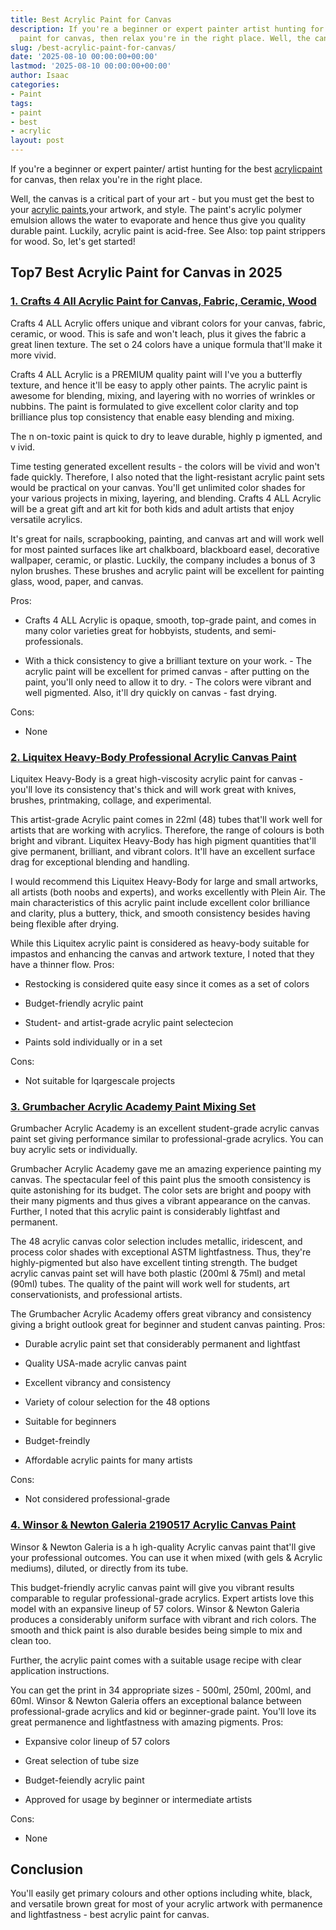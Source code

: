 ```yaml
---
title: Best Acrylic Paint for Canvas
description: If you're a beginner or expert painter artist hunting for the best acrylic
  paint for canvas, then relax you're in the right place. Well, the canvas is a...
slug: /best-acrylic-paint-for-canvas/
date: '2025-08-10 00:00:00+00:00'
lastmod: '2025-08-10 00:00:00+00:00'
author: Isaac
categories:
- Paint
tags:
- paint
- best
- acrylic
layout: post
---
```

If you're a beginner or expert painter/ artist hunting for the best [acrylic](https://pestpolicy.com/best-acrylic-paint-for-pouring/)[paint](https://pestpolicy.com/best-acrylic-paint-for-professional-artists/) for canvas, then relax you're in the right place.

Well, the canvas is a critical part of your art - but you must get the best to your [acrylic paints](https://sites.psu.edu/arwpassionblog/2018/04/26/acrylic-paint-pouring/),your artwork, and style. The paint's acrylic polymer emulsion allows the water to evaporate and hence thus give you quality durable paint. Luckily, acrylic paint is acid-free. See Also: top paint strippers for wood. So, let's get started!

## Top7 Best Acrylic Paint for Canvas in 2025

###  [1. Crafts 4 All Acrylic Paint for Canvas, Fabric, Ceramic, Wood](https://www.amazon.com/dp/B01EVJ8Q0Q/?tag=p-policy-20)

Crafts 4 ALL Acrylic offers unique and vibrant colors for your canvas, fabric, ceramic, or wood. This is safe and won't leach, plus it gives the fabric a great linen texture. The set o 24 colors have a unique formula that'll make it more vivid.

Crafts 4 ALL Acrylic is a PREMIUM quality paint will I've you a butterfly texture, and hence it'll be easy to apply other paints. The acrylic paint is awesome for blending, mixing, and layering with no worries of wrinkles or nubbins. The paint is formulated to give excellent color clarity and top brilliance plus top consistency that enable easy blending and mixing.

The n on-toxic paint is quick to dry to leave durable, highly p igmented, and v ivid.

Time testing generated excellent results - the colors will be vivid and won't fade quickly. Therefore, I also noted that the light-resistant acrylic paint sets would be practical on your canvas. You'll get unlimited color shades for your various projects in mixing, layering, and blending. Crafts 4 ALL Acrylic will be a great gift and art kit for both kids and adult artists that enjoy versatile acrylics.

It's great for nails, scrapbooking, painting, and canvas art and will work well for most painted surfaces like art chalkboard, blackboard easel, decorative wallpaper, ceramic, or plastic. Luckily, the company includes a bonus of 3 nylon brushes. These brushes and acrylic paint will be excellent for painting glass, wood, paper, and canvas.

Pros:

- Crafts 4 ALL Acrylic is opaque, smooth, top-grade paint, and comes in many color varieties great for hobbyists, students, and semi-professionals.

- With a thick consistency to give a brilliant texture on your work. - The acrylic paint will be excellent for primed canvas - after putting on the paint, you'll only need to allow it to dry. - The colors were vibrant and well pigmented. Also, it'll dry quickly on canvas - fast drying.

Cons:

- None

###  [2. Liquitex Heavy-Body Professional Acrylic Canvas Paint](https://www.amazon.com/dp/B075Y87RBX/?tag=p-policy-20)

Liquitex Heavy-Body is a great high-viscosity acrylic paint for canvas - you'll love its consistency that's thick and will work great with knives, brushes, printmaking, collage, and experimental.

This artist-grade Acrylic paint comes in 22ml (48) tubes that'll work well for artists that are working with acrylics. Therefore, the range of colours is both bright and vibrant. Liquitex Heavy-Body has high pigment quantities that'll give permanent, brilliant, and vibrant colors. It'll have an excellent surface drag for exceptional blending and handling.

I would recommend this Liquitex Heavy-Body for large and small artworks, all artists (both noobs and experts), and works excellently with Plein Air. The main characteristics of this acrylic paint include excellent color brilliance and clarity, plus a buttery, thick, and smooth consistency besides having being flexible after drying.

While this Liquitex acrylic paint is considered as heavy-body suitable for impastos and enhancing the canvas and artwork texture, I noted that they have a thinner flow.
Pros:

- Restocking is considered quite easy since it comes as a set of colors

- Budget-friendly acrylic paint

- Student- and artist-grade acrylic paint selectecion

- Paints sold individually or in a set

Cons:

- Not suitable for lqargescale projects

###  [3. Grumbacher Acrylic Academy Paint Mixing Set](https://www.amazon.com/dp/B001E0HL66/?tag=p-policy-20)

Grumbacher Acrylic Academy is an excellent student-grade acrylic canvas paint set giving performance similar to professional-grade acrylics. You can buy acrylic sets or individually.

Grumbacher Acrylic Academy gave me an amazing experience painting my canvas. The spectacular feel of this paint plus the smooth consistency is quite astonishing for its budget. The color sets are bright and poopy with their many pigments and thus gives a vibrant appearance on the canvas. Further, I noted that this acrylic paint is considerably lightfast and permanent.

The 48 acrylic canvas color selection includes metallic, iridescent, and process color shades with exceptional ASTM lightfastness. Thus, they're highly-pigmented but also have excellent tinting strength. The budget acrylic canvas paint set will have both plastic (200ml & 75ml) and metal (90ml) tubes. The quality of the paint will work well for students, art conservationists, and professional artists.

The Grumbacher Acrylic Academy offers great vibrancy and consistency giving a bright outlook great for beginner and student canvas painting.
Pros:

- Durable acrylic paint set that considerably permanent and lightfast

- Quality USA-made acrylic canvas paint

- Excellent vibrancy and consistency

- Variety of colour selection for the 48 options

- Suitable for beginners

- Budget-freindly

- Affordable acrylic paints for many artists

Cons:

- Not considered professional-grade

###  [4. Winsor & Newton Galeria 2190517 Acrylic Canvas Paint](https://www.amazon.com/dp/B00004THXG/?tag=p-policy-20)

Winsor & Newton Galeria is a h igh-quality Acrylic canvas paint that'll give your professional outcomes. You can use it when mixed (with gels & Acrylic mediums), diluted, or directly from its tube.

This budget-friendly acrylic canvas paint will give you vibrant results comparable to regular professional-grade acrylics. Expert artists love this model with an expansive lineup of 57 colors. Winsor & Newton Galeria produces a considerably uniform surface with vibrant and rich colors. The smooth and thick paint is also durable besides being simple to mix and clean too.

Further, the acrylic paint comes with a suitable usage recipe with clear application instructions.

You can get the print in 34 appropriate sizes - 500ml, 250ml, 200ml, and 60ml. Winsor & Newton Galeria offers an exceptional balance between professional-grade acrylics and kid or beginner-grade paint. You'll love its great permanence and lightfastness with amazing pigments.
Pros:

- Expansive color lineup of 57 colors

- Great selection of tube size

- Budget-feiendly acrylic paint

- Approved for usage by beginner or intermediate artists

Cons:

- None

##  Conclusion

You'll easily get primary colours and other options including white, black, and versatile brown great for most of your acrylic artwork with permanence and lightfastness - best acrylic paint for canvas.